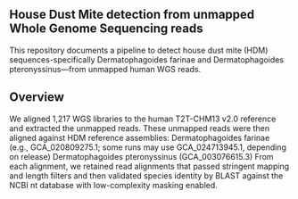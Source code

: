 ## House Dust Mite detection from unmapped Whole Genome Sequencing reads
This repository documents a pipeline to detect house dust mite (HDM) sequences-specifically Dermatophagoides farinae and Dermatophagoides pteronyssinus—from unmapped human WGS reads.

## Overview
We aligned 1,217 WGS libraries to the human T2T-CHM13 v2.0 reference and extracted the unmapped reads. These unmapped reads were then aligned against HDM reference assemblies:
Dermatophagoides farinae (e.g., GCA_020809275.1; some runs may use GCA_024713945.1, depending on release)
Dermatophagoides pteronyssinus (GCA_003076615.3)
From each alignment, we retained read alignments that passed stringent mapping and length filters and then validated species identity by BLAST against the NCBI nt database with low-complexity masking enabled.
